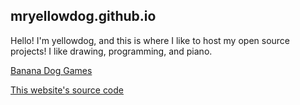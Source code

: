 ## mryellowdog.github.io

Hello! I'm yellowdog, and this is where I like to host my open source projects! I like drawing, programming, and piano.

[Banana Dog Games](https://mryellowdog.github.io/banana-dog-games)

[This website's source code](https://github.com/mryellowdog/mryellowdog.github.io)
